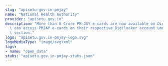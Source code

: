 ```yaml
---
slug: "apisetu-gov-in-pmjay"
name: "National Health Authority"
provider: "apisetu.gov.in"
description: "More than 8 Crore PM-JAY e-cards are now available on DigiLocker.Beneficiaries\
  \ can access PMJAY e-cards on their respective Digilocker account under issued document\
  \ section."
logo: "apisetu.gov.in-pmjay-logo.svg"
logoMediaType: "image/svg+xml"
tags:
- name: "open_data"
stubs: "apisetu.gov.in-pmjay-stubs.json"
---
```

